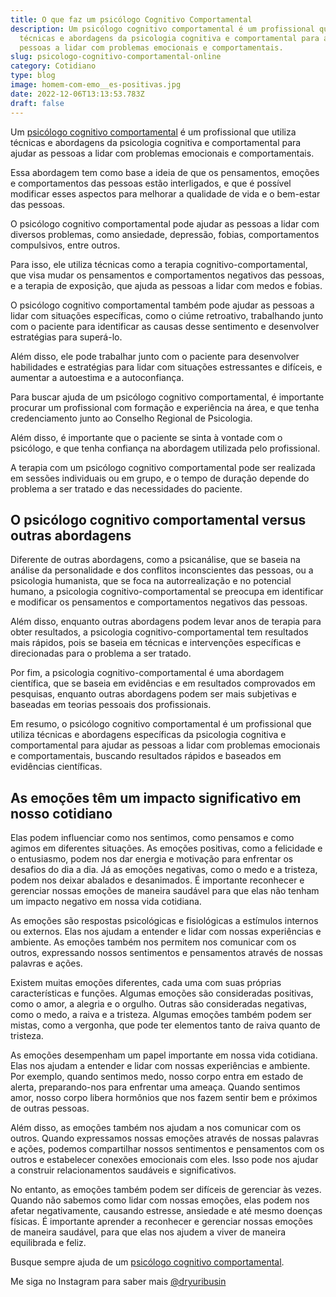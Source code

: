 ```yaml
---
title: O que faz um psicólogo Cognitivo Comportamental
description: Um psicólogo cognitivo comportamental é um profissional que utiliza
  técnicas e abordagens da psicologia cognitiva e comportamental para ajudar as
  pessoas a lidar com problemas emocionais e comportamentais.
slug: psicologo-cognitivo-comportamental-online
category: Cotidiano
type: blog
image: homem-com-emo__es-positivas.jpg
date: 2022-12-06T13:13:53.783Z
draft: false
---
```


Um [psicólogo cognitivo comportamental](https://yuribusin.com.br/) é um profissional que utiliza técnicas e abordagens da psicologia cognitiva e comportamental para ajudar as pessoas a lidar com problemas emocionais e comportamentais.

Essa abordagem tem como base a ideia de que os pensamentos, emoções e comportamentos das pessoas estão interligados, e que é possível modificar esses aspectos para melhorar a qualidade de vida e o bem-estar das pessoas.

O psicólogo cognitivo comportamental pode ajudar as pessoas a lidar com diversos problemas, como ansiedade, depressão, fobias, comportamentos compulsivos, entre outros.

Para isso, ele utiliza técnicas como a terapia cognitivo-comportamental, que visa mudar os pensamentos e comportamentos negativos das pessoas, e a terapia de exposição, que ajuda as pessoas a lidar com medos e fobias.

O psicólogo cognitivo comportamental também pode ajudar as pessoas a lidar com situações específicas, como o ciúme retroativo, trabalhando junto com o paciente para identificar as causas desse sentimento e desenvolver estratégias para superá-lo.

Além disso, ele pode trabalhar junto com o paciente para desenvolver habilidades e estratégias para lidar com situações estressantes e difíceis, e aumentar a autoestima e a autoconfiança.

Para buscar ajuda de um psicólogo cognitivo comportamental, é importante procurar um profissional com formação e experiência na área, e que tenha credenciamento junto ao Conselho Regional de Psicologia.

Além disso, é importante que o paciente se sinta à vontade com o psicólogo, e que tenha confiança na abordagem utilizada pelo profissional.

A terapia com um psicólogo cognitivo comportamental pode ser realizada em sessões individuais ou em grupo, e o tempo de duração depende do problema a ser tratado e das necessidades do paciente.

## O psicólogo cognitivo comportamental versus outras abordagens

Diferente de outras abordagens, como a psicanálise, que se baseia na análise da personalidade e dos conflitos inconscientes das pessoas, ou a psicologia humanista, que se foca na autorrealização e no potencial humano, a psicologia cognitivo-comportamental se preocupa em identificar e modificar os pensamentos e comportamentos negativos das pessoas.

Além disso, enquanto outras abordagens podem levar anos de terapia para obter resultados, a psicologia cognitivo-comportamental tem resultados mais rápidos, pois se baseia em técnicas e intervenções específicas e direcionadas para o problema a ser tratado.

Por fim, a psicologia cognitivo-comportamental é uma abordagem científica, que se baseia em evidências e em resultados comprovados em pesquisas, enquanto outras abordagens podem ser mais subjetivas e baseadas em teorias pessoais dos profissionais.

Em resumo, o psicólogo cognitivo comportamental é um profissional que utiliza técnicas e abordagens específicas da psicologia cognitiva e comportamental para ajudar as pessoas a lidar com problemas emocionais e comportamentais, buscando resultados rápidos e baseados em evidências científicas.

## As emoções têm um impacto significativo em nosso cotidiano

Elas podem influenciar como nos sentimos, como pensamos e como agimos em diferentes situações. As emoções positivas, como a felicidade e o entusiasmo, podem nos dar energia e motivação para enfrentar os desafios do dia a dia. Já as emoções negativas, como o medo e a tristeza, podem nos deixar abalados e desanimados. É importante reconhecer e gerenciar nossas emoções de maneira saudável para que elas não tenham um impacto negativo em nossa vida cotidiana.

As emoções são respostas psicológicas e fisiológicas a estímulos internos ou externos. Elas nos ajudam a entender e lidar com nossas experiências e ambiente. As emoções também nos permitem nos comunicar com os outros, expressando nossos sentimentos e pensamentos através de nossas palavras e ações.

Existem muitas emoções diferentes, cada uma com suas próprias características e funções. Algumas emoções são consideradas positivas, como o amor, a alegria e o orgulho. Outras são consideradas negativas, como o medo, a raiva e a tristeza. Algumas emoções também podem ser mistas, como a vergonha, que pode ter elementos tanto de raiva quanto de tristeza.

As emoções desempenham um papel importante em nossa vida cotidiana. Elas nos ajudam a entender e lidar com nossas experiências e ambiente. Por exemplo, quando sentimos medo, nosso corpo entra em estado de alerta, preparando-nos para enfrentar uma ameaça. Quando sentimos amor, nosso corpo libera hormônios que nos fazem sentir bem e próximos de outras pessoas.

Além disso, as emoções também nos ajudam a nos comunicar com os outros. Quando expressamos nossas emoções através de nossas palavras e ações, podemos compartilhar nossos sentimentos e pensamentos com os outros e estabelecer conexões emocionais com eles. Isso pode nos ajudar a construir relacionamentos saudáveis e significativos.

No entanto, as emoções também podem ser difíceis de gerenciar às vezes. Quando não sabemos como lidar com nossas emoções, elas podem nos afetar negativamente, causando estresse, ansiedade e até mesmo doenças físicas. É importante aprender a reconhecer e gerenciar nossas emoções de maneira saudável, para que elas nos ajudem a viver de maneira equilibrada e feliz.

B﻿usque sempre ajuda de um [psicólogo cognitivo comportamental](https://yuribusin.com.br/).

M﻿e siga no Instagram para saber mais [@dryuribusin](https://www.instagram.com/dryuribusin/)
